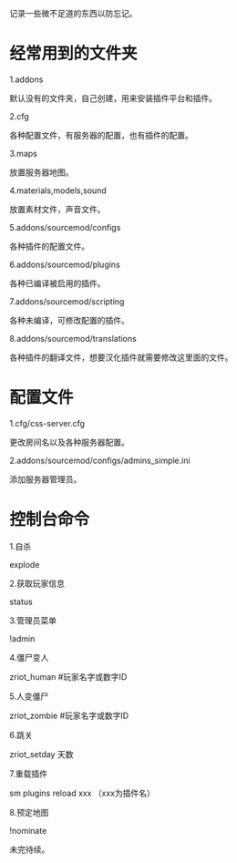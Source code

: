 记录一些微不足道的东西以防忘记。

# 经常用到的文件夹

1.addons

默认没有的文件夹，自己创建，用来安装插件平台和插件。

2.cfg

各种配置文件，有服务器的配置，也有插件的配置。

3.maps

放置服务器地图。

4.materials,models,sound

放置素材文件，声音文件。

5.addons/sourcemod/configs

各种插件的配置文件。

6.addons/sourcemod/plugins

各种已编译被启用的插件。

7.addons/sourcemod/scripting

各种未编译，可修改配置的插件。

8.addons/sourcemod/translations

各种插件的翻译文件，想要汉化插件就需要修改这里面的文件。

 

# 配置文件

1.cfg/css-server.cfg

更改房间名以及各种服务器配置。

2.addons/sourcemod/configs/admins_simple.ini

添加服务器管理员。

 

# 控制台命令

1.自杀

explode

2.获取玩家信息

status

3.管理员菜单

!admin

4.僵尸变人

zriot_human #玩家名字或数字ID

5.人变僵尸

zriot_zombie #玩家名字或数字ID

6.跳关

zriot_setday 天数

7.重载插件

sm plugins reload xxx
（xxx为插件名）

8.预定地图

!nominate

未完待续。
<!-- ##{"timestamp":1502986740}## -->